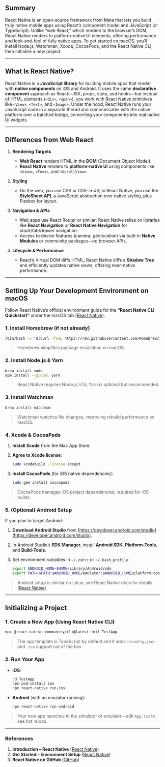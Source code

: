 ## Summary

React Native is an open-source framework from Meta that lets you build truly native mobile apps using React’s component model and JavaScript (or TypeScript).
Unlike “web React,” which renders to the browser’s DOM, React Native renders to platform-native UI elements, offering performance and look-and-feel of fully native apps. 
To get started on macOS, you’ll install Node.js, Watchman, Xcode, CocoaPods, and the React Native CLI, then initialize a new project.

---

## What Is React Native?

React Native is a **JavaScript library** for building mobile apps that render with **native components** on iOS and Android. It uses the same **declarative component** approach as React—JSX, props, state, and hooks—but instead of HTML elements (`<div>`, `<span>`), you work with React Native primitives like `<View>`, `<Text>`, and `<Image>`.
Under the hood, React Native runs your JavaScript code in a separate thread and communicates with the native platform over a batched bridge, converting your components into real native UI widgets.

---

## Differences from Web React

1. **Rendering Targets**

   * **Web React** renders HTML in the **DOM** (Document Object Model).
   * **React Native** renders to **platform-native UI** using components like `<View>`, `<Text>`, and `<ScrollView>`.

2. **Styling**

   * On the web, you use CSS or CSS-in-JS; in React Native, you use the **StyleSheet API**, a JavaScript abstraction over native styling, plus Flexbox for layout.

3. **Navigation & APIs**

   * Web apps use React Router or similar; React Native relies on libraries like **React Navigation** or **React Native Navigation** for stack/tab/drawer navigation.
   * Access to device features (camera, geolocation) via built-in **Native Modules** or community packages—no browser APIs.

4. **Lifecycle & Performance**

   * React’s Virtual DOM diffs HTML; React Native diffs a **Shadow Tree** and efficiently updates native views, offering near-native performance.

---

## Setting Up Your Development Environment on macOS

Follow React Native’s official environment guide for the **“React Native CLI Quickstart”** under the macOS tab ([React Native][2]).

### 1. Install Homebrew (if not already)

```bash
/bin/bash -c "$(curl -fsSL https://raw.githubusercontent.com/Homebrew/install/HEAD/install.sh)"
```

> Homebrew simplifies package installation on macOS.

### 2. Install Node.js & Yarn

```bash
brew install node
npm install --global yarn
```

> React Native requires Node.js ≥14; Yarn is optional but recommended.

### 3. Install Watchman

```bash
brew install watchman
```

> Watchman watches file changes, improving rebuild performance on macOS.

### 4. Xcode & CocoaPods

1. **Install Xcode** from the Mac App Store.
2. **Agree to Xcode license**:

   ```bash
   sudo xcodebuild -license accept
   ```
3. **Install CocoaPods** (for iOS native dependencies):

   ```bash
   sudo gem install cocoapods
   ```

> CocoaPods manages iOS project dependencies; required for iOS builds.

### 5. (Optional) Android Setup

If you plan to target Android:

1. **Download Android Studio** from [https://developer.android.com/studio](https://developer.android.com/studio).
2. In Android Studio’s **SDK Manager**, install **Android SDK**, **Platform-Tools**, and **Build-Tools**.
3. Set environment variables in `~/.zshrc` or `~/.bash_profile`:

   ```bash
   export ANDROID_HOME=$HOME/Library/Android/sdk
   export PATH=$PATH:$ANDROID_HOME/emulator:$ANDROID_HOME/platform-tools
   ```

> Android setup is similar on Linux; see React Native docs for details ([React Native][1]).

---

## Initializing a Project

### 1. Create a New App (Using React Native CLI)

```bash
npx @react-native-community/cli@latest init TestApp

```

> The app template is TypeScript by default and it adds `tsconfig.json` and `.tsx` support out of the box.

### 2. Run Your App

* **iOS**:

  ```bash
  cd TestApp
  npx pod-install ios
  npx react-native run-ios
  ```
* **Android** (with an emulator running):

  ```bash
  npx react-native run-android
  ```

> Your new app launches in the simulator or emulator—edit `App.tsx` to see hot reload.

---

### References

1. **Introduction – React Native** ([React Native][1])
2. **Get Started – Environment Setup** ([React Native][2])
3. **React Native on GitHub** ([GitHub][3])

[1]: https://reactnative.dev/docs/getting-started "Introduction - React Native"
[2]: https://reactnative.dev/docs/environment-setup "Get Started with React Native"
[3]: https://github.com/facebook/react-native "A framework for building native applications using React - GitHub"

